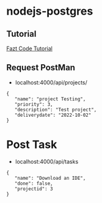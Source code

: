 # nodejs-postgres

## Tutorial

[Fazt Code Tutorial](https://www.youtube.com/watch?v=sA3t4d1v7OI&list=RDCMUCMn28O1sQGochG94HdlthbA&index=3)

## Request PostMan

- localhost:4000/api/projects/

```
{
   "name": "project Testing",
   "priority": 3,
   "description": "Test project",
   "deliverydate": "2022-10-02"
}
```

# Post Task

- localhost:4000/api/tasks

```
{
   "name": "Download an IDE",
   "done": false,
   "projectid": 3
}
```
